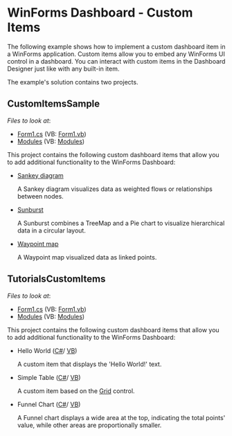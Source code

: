 
# WinForms Dashboard - Custom Items

The following example shows how to implement a custom dashboard item in a WinForms application. Custom items allow you to embed any WinForms UI control in a dashboard. You can interact with custom items in the Dashboard Designer just like with any built-in item.


The example's solution contains two projects. 
## CustomItemsSample

*Files to look at*:

* [Form1.cs](./CS/CustomItemsSample/Form1.cs) (VB: [Form1.vb](./VB/CustomItemsSample/Form1.vb))
* [Modules](./CS/CustomItemsSample/CustomItems/) (VB: [Modules](./VB/CustomItemsSample/CustomItems/))

This project contains the following custom dashboard items that allow you to add additional functionality to the WinForms Dashboard:

* [Sankey diagram](./CS/CustomItemsSample/CustomItems/SankeyChart/readme.md)

    A Sankey diagram visualizes data as weighted flows or relationships between nodes. 
* [Sunburst](./CS/CustomItemsSample/CustomItems/SunburstChart/readme.md)

    A Sunburst combines a TreeMap and a Pie chart to visualize hierarchical data in a circular layout. 
* [Waypoint map](./CS/CustomItemsSample/CustomItems/WaypointMap/readme.md) 

    A Waypoint map visualized data as linked points. 

## TutorialsCustomItems

*Files to look at*:

* [Form1.cs](./CS/TutorialsCustomItems/Form1.cs) (VB: [Form1.vb](./VB/TutorialsCustomItems/Form1.vb))
* [Modules](./CS/TutorialsCustomItems/CustomItems/) (VB: [Modules](./VB/TutorialsCustomItems/CustomItems/))


This project contains the following custom dashboard items that allow you to add additional functionality to the WinForms Dashboard:

* Hello World ([С#](./CS/TutorialsCustomItems/CustomItems/)/ [VB](./VB/TutorialsCustomItems/CustomItems/))

    A custom item that displays the 'Hello World!' text. 

* Simple Table ([С#](./CS/TutorialsCustomItems/CustomItems/)/ [VB](./VB/TutorialsCustomItems/CustomItems/))

    A custom item based on the [Grid](http://docs.devexpress.devx/WindowsForms/DevExpress.XtraGrid.GridControl?v=21.1) control.

* Funnel Chart ([С#](./CS/TutorialsCustomItems/CustomItems/)/ [VB](./VB/TutorialsCustomItems/CustomItems/))

    A Funnel chart displays a wide area at the top, indicating the total points' value, while other areas are proportionally smaller.
